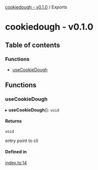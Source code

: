 [cookiedough - v0.1.0](README.md) / Exports

# cookiedough - v0.1.0

## Table of contents

### Functions

- [useCookieDough](modules.md#usecookiedough)

## Functions

### useCookieDough

▸ **useCookieDough**(): `void`

#### Returns

`void`

entry point to cli

#### Defined in

[index.ts:14](https://github.com/abschill/cookiedough-cli/blob/55bf690/cmd/index.ts#L14)
